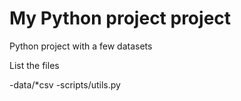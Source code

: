 # My Python project project

Python project with a few datasets

List the files

-data/*csv
-scripts/utils.py
